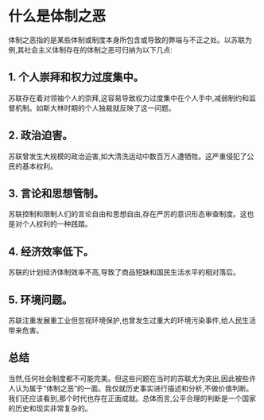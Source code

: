 # 什么是体制之恶


体制之恶指的是某些体制或制度本身所包含或导致的弊端与不正之处。以苏联为例,其社会主义体制存在的体制之恶可归纳为以下几点:

## 1. 个人崇拜和权力过度集中。
苏联存在着对领袖个人的崇拜,这容易导致权力过度集中在个人手中,减弱制约和监督机制。如斯大林时期的个人独裁就反映了这一问题。

## 2. 政治迫害。
苏联曾发生大规模的政治迫害,如大清洗运动中数百万人遭牺牲。这严重侵犯了公民的基本权利。

## 3. 言论和思想管制。
苏联控制和限制人们的言论自由和思想自由,存在严厉的意识形态审查制度。这也是对个人权利的一种践踏。

## 4. 经济效率低下。
苏联的计划经济体制效率不高,导致了商品短缺和国民生活水平的相对落后。

## 5. 环境问题。
苏联注重发展重工业但忽视环境保护,也曾发生过重大的环境污染事件,给人民生活带来危害。

## 总结
当然,任何社会制度都不可能完美。但这些问题在当时的苏联尤为突出,因此被些许人认为属于“体制之恶”的一面。我仅就历史事实进行描述和分析,不做价值判断。我们还应该看到,那个时代也存在正面成就。总体而言,公平合理的判断是一个国家的历史和现实非常复杂的。
